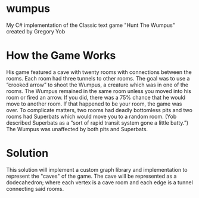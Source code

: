# wumpus
My C# implementation of the Classic text game "Hunt The Wumpus" created by Gregory Yob

# How the Game Works

His game featured a cave with twenty rooms with connections between the rooms. Each room had three tunnels to other rooms. The goal was to use a “crooked arrow” to shoot the Wumpus, a creature which was in one of the rooms. The Wumpus remained in the same room unless you moved into his room or fired an arrow. If you did, there was a 75% chance that he would move to another room. If that happened to be your room, the game was over. To complicate matters, two rooms had deadly bottomless pits and two rooms had Superbats which would move you to a random room. (Yob described Superbats as a “sort of rapid transit system gone a little batty.”) The Wumpus was unaffected by both pits and Superbats.

# Solution

This solution will implement a custom graph library and implementation to represent the "caves" of the game.
The cave will be represented as a dodecahedron; where each vertex is a cave room and each edge is a tunnel connecting said rooms.

